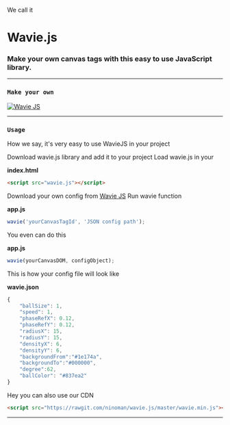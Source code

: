 We call it

# Wavie.js

### Make your own canvas tags with this easy to use JavaScript library. 

------------------------------
### `Make your own`

<a href="https://ninoman.github.io/wavie.js/" target="_blank"><img src="https://rawgit.com/ninoman/ninoman.github.io/master/wavie.js/wavie.screenshot.png" alt="Wavie JS" /></a>



-------------------------------
### `Usage`

How we say, it's very easy to use WavieJS in your project

Download wavie.js library and add it to your project
Load wavie.js in your

**index.html**
```html
<script src="wavie.js"></script>
```

Download your own config from [Wavie JS](https://waviejs.github.io "Wavie JS")
Run wavie function

**app.js**
```javascript
wavie('yourCanvasTagId', 'JSON config path');
```

You even can do this

**app.js**
```javascript
wavie(yourCanvasDOM, configObject);
```

This is how your config file will look like

**wavie.json**
```javascript
{
    "ballSize": 1,
    "speed": 1,
    "phaseRefX": 0.12,
    "phaseRefY": 0.12,
    "radiusX": 15,
    "radiusY": 15,
    "densityX": 6,
    "densityY": 6,
    "backgroundFrom":"#1e174a",
    "backgroundTo":"#000000",
    "degree":62,
    "ballColor": "#837ea2"
}
```

Hey you can also use our CDN

```html
<script src="https://rawgit.com/ninoman/wavie.js/master/wavie.min.js"></script>
```
-------------------------------



